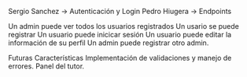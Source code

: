 
Sergio Sanchez -> Autenticación y Login
Pedro Hiugera -> Endpoints

Un admin puede ver todos los usuarios registrados
Un usario se puede registrar
Un usuario puede inicicar sesión
Un usuario puede editar la información de su perfil
Un admin puede registrar otro admin.

Futuras Características 
Implementación de validaciones y manejo de errores.
Panel del tutor.
